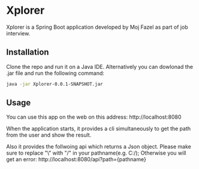 # Xplorer

Xplorer is a Spring Boot application developed by Moj Fazel as part of job interview. 

## Installation

Clone the repo and run it on a Java IDE. Alternatively you can dowlonad the .jar file and run the following command:

```bash
java -jar Xplorer-0.0.1-SNAPSHOT.jar

```

## Usage
You can use this app on the web on this address: 
http://localhost:8080

When the application starts, it provides a cli simultaneously to get the path from the user and show the result.

Also it provides the follwoing api which returns a Json object. Please make sure to replace "\\" with "/" in your pathname(e.g. C:/); Otherwise you will get an error:
http://localhost:8080/api?path={pathname} 


